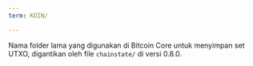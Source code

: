 ```yaml
---
term: KOIN/

---
```

Nama folder lama yang digunakan di Bitcoin Core untuk menyimpan set UTXO, digantikan oleh file `chainstate/` di versi 0.8.0.